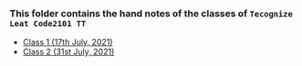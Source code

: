 ### This folder contains the hand notes of the classes of `Tecognize Leat Code2101 TT`

* [Class 1 (17th July, 2021)](https://github.com/nahidsaikat/Learning/tree/master/courses/tecognize_leet-code-2101-tt/class_1)
* [Class 2 (31st July, 2021)](https://github.com/nahidsaikat/Learning/tree/master/courses/tecognize_leet-code-2101-tt/class_2)
